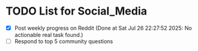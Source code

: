 # TODO List for Social_Media

- [x] Post weekly progress on Reddit  (Done at Sat Jul 26 22:27:52 2025: No actionable real task found.)
- [ ] Respond to top 5 community questions